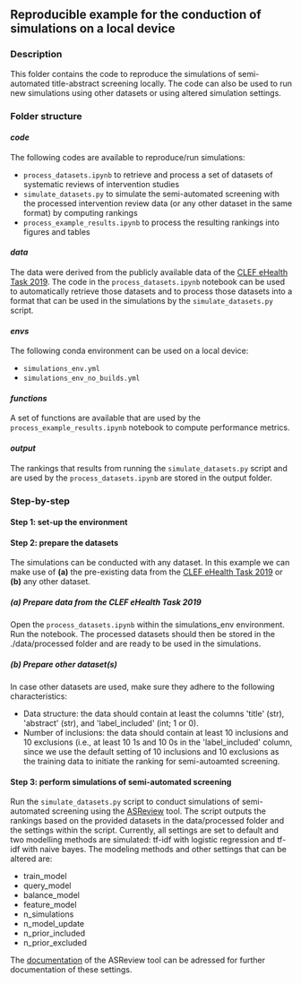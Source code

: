 ## Reproducible example for the conduction of simulations on a local device

### Description
This folder contains the code to reproduce the simulations of semi-automated title-abstract screening locally. 
The code can also be used to run new simulations using other datasets or using altered simulation settings.

### Folder structure
#### *code*
The following codes are available to reproduce/run simulations:
- ```process_datasets.ipynb``` to retrieve and process a set of datasets of systematic reviews of intervention studies
- ```simulate_datasets.py``` to simulate the semi-automated screening with the processed intervention review data (or any other dataset in the same format) by computing rankings
- ```process_example_results.ipynb``` to process the resulting rankings into figures and tables

#### *data*
The data were derived from the publicly available data of the [CLEF eHealth Task 2019](https://github.com/CLEF-TAR/tar/tree/master/2019-TAR).
The code in the ```process_datasets.ipynb``` notebook can be used to automatically retrieve those datasets and to process those datasets into a format that can be used in the simulations by the ```simulate_datasets.py``` script.

#### *envs* 
The following conda environment can be used on a local device:
- ```simulations_env.yml```
- ```simulations_env_no_builds.yml```

#### *functions*
A set of functions are available that are used by the ```process_example_results.ipynb``` notebook to compute performance metrics.

#### *output* 
The rankings that results from running the ```simulate_datasets.py``` script and are used by the ```process_datasets.ipynb``` are stored in the output folder.

### Step-by-step 
#### Step 1: set-up the environment


#### Step 2: prepare the datasets
The simulations can be conducted with any dataset. In this example we can make use of **(a)** the pre-existing data from the [CLEF eHealth Task 2019](https://github.com/CLEF-TAR/tar/tree/master/2019-TAR) or **(b)** any other dataset. 
##### (a) Prepare data from the CLEF eHealth Task 2019
Open the ```process_datasets.ipynb``` within the simulations_env environment. Run the notebook. The processed datasets should then be stored in the ./data/processed folder and are ready to be used in the simulations.
##### (b) Prepare other dataset(s)
In case other datasets are used, make sure they adhere to the following characteristics:
- Data structure: the data should contain at least the columns 'title' (str), 'abstract' (str), and 'label_included' (int; 1 or 0).
- Number of inclusions: the data should contain at least 10 inclusions and 10 exclusions (i.e., at least 10 1s and 10 0s in the 'label_included' column, since we use the default setting of 10 inclusions and 10 exclusions as the training data to initiate the ranking for semi-autoamted screening.

#### Step 3: perform simulations of semi-automated screening
Run the ```simulate_datasets.py``` script to conduct simulations of semi-automated screening using the [ASReview](https://github.com/asreview) tool. The script outputs the rankings based on the provided datasets in the data/processed folder and the settings within the script. Currently, all settings are set to default and two modelling methods are simulated: tf-idf with logistic regression and tf-idf with naive bayes. The modeling methods and other settings that can be altered are:
- train_model 
- query_model 
- balance_model 
- feature_model
- n_simulations 
- n_model_update 
- n_prior_included
- n_prior_excluded

The [documentation](https://asreview.readthedocs.io/en/stable/technical/reference/asreview.html) of the ASReview tool can be adressed for further documentation of these settings.

  
